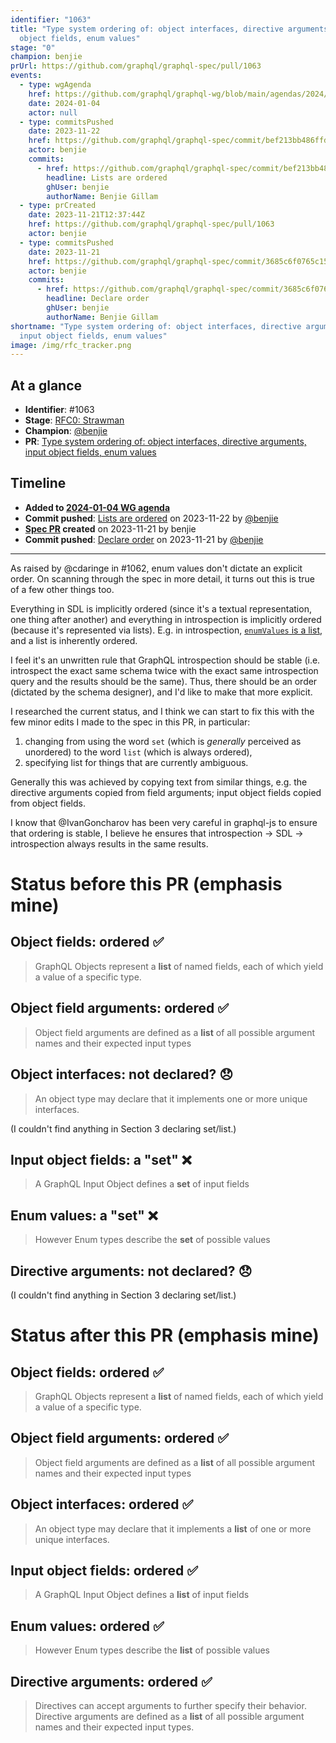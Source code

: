 ```yaml
---
identifier: "1063"
title: "Type system ordering of: object interfaces, directive arguments, input
  object fields, enum values"
stage: "0"
champion: benjie
prUrl: https://github.com/graphql/graphql-spec/pull/1063
events:
  - type: wgAgenda
    href: https://github.com/graphql/graphql-wg/blob/main/agendas/2024/01-Jan/04-wg-primary.md
    date: 2024-01-04
    actor: null
  - type: commitsPushed
    date: 2023-11-22
    href: https://github.com/graphql/graphql-spec/commit/bef213bb486ffd1c08a2421acdfc609bbba4257e
    actor: benjie
    commits:
      - href: https://github.com/graphql/graphql-spec/commit/bef213bb486ffd1c08a2421acdfc609bbba4257e
        headline: Lists are ordered
        ghUser: benjie
        authorName: Benjie Gillam
  - type: prCreated
    date: 2023-11-21T12:37:44Z
    href: https://github.com/graphql/graphql-spec/pull/1063
    actor: benjie
  - type: commitsPushed
    date: 2023-11-21
    href: https://github.com/graphql/graphql-spec/commit/3685c6f0765c15431dc26bc284b8280fdc47eda5
    actor: benjie
    commits:
      - href: https://github.com/graphql/graphql-spec/commit/3685c6f0765c15431dc26bc284b8280fdc47eda5
        headline: Declare order
        ghUser: benjie
        authorName: Benjie Gillam
shortname: "Type system ordering of: object interfaces, directive arguments,
  input object fields, enum values"
image: /img/rfc_tracker.png
---
```


## At a glance

- **Identifier**: #1063
- **Stage**: [RFC0: Strawman](https://github.com/graphql/graphql-spec/blob/main/CONTRIBUTING.md#stage-0-strawman)
- **Champion**: [@benjie](https://github.com/benjie)
- **PR**: [Type system ordering of: object interfaces, directive arguments, input object fields, enum values](https://github.com/graphql/graphql-spec/pull/1063)

<!-- BEGIN_CUSTOM_TEXT -->



<!-- END_CUSTOM_TEXT -->

## Timeline

- **Added to [2024-01-04 WG agenda](https://github.com/graphql/graphql-wg/blob/main/agendas/2024/01-Jan/04-wg-primary.md)**
- **Commit pushed**: [Lists are ordered](https://github.com/graphql/graphql-spec/commit/bef213bb486ffd1c08a2421acdfc609bbba4257e) on 2023-11-22 by [@benjie](https://github.com/benjie)
- **[Spec PR](https://github.com/graphql/graphql-spec/pull/1063) created** on 2023-11-21 by benjie
- **Commit pushed**: [Declare order](https://github.com/graphql/graphql-spec/commit/3685c6f0765c15431dc26bc284b8280fdc47eda5) on 2023-11-21 by [@benjie](https://github.com/benjie)

<!-- VERBATIM -->

---

As raised by @cdaringe in #1062, enum values don't dictate an explicit order. On scanning through the spec in more detail, it turns out this is true of a few other things too.

Everything in SDL is implicitly ordered (since it's a textual representation, one thing after another) and everything in introspection is implicitly ordered (because it's represented via lists). E.g. in introspection, [`enumValues` is a list](https://spec.graphql.org/draft/#sec-The-__Type-Type.Enum), and a list is inherently ordered.

I feel it's an unwritten rule that GraphQL introspection should be stable (i.e. introspect the exact same schema twice with the exact same introspection query and the results should be the same). Thus, there should be an order (dictated by the schema designer), and I'd like to make that more explicit.

I researched the current status, and I think we can start to fix this with the few minor edits I made to the spec in this PR, in particular:

1. changing from using the word `set` (which is _generally_ perceived as unordered) to the word `list` (which is always ordered),
2. specifying list for things that are currently ambiguous.

Generally this was achieved by copying text from similar things, e.g. the directive arguments copied from field arguments; input object fields copied from object fields.

I know that @IvanGoncharov has been very careful in graphql-js to ensure that ordering is stable, I believe he ensures that introspection -> SDL -> introspection always results in the same results.

# Status before this PR (emphasis mine)

## Object fields: ordered :white_check_mark: 

> GraphQL Objects represent a **list** of named fields, each of which yield a value of a specific type.

## Object field arguments: ordered :white_check_mark: 

> Object field arguments are defined as a **list** of all possible argument names and their expected input types

## Object interfaces: not declared? :disappointed: 

> An object type may declare that it implements one or more unique interfaces.

(I couldn't find anything in Section 3 declaring set/list.)

## Input object fields: a "set" :x: 

> A GraphQL Input Object defines a **set** of input fields

## Enum values: a "set" :x: 

> However Enum types describe the **set** of possible values

## Directive arguments: not declared? :disappointed: 

(I couldn't find anything in Section 3 declaring set/list.)

# Status after this PR (emphasis mine)

## Object fields: ordered :white_check_mark: 

> GraphQL Objects represent a **list** of named fields, each of which yield a value of a specific type.

## Object field arguments: ordered :white_check_mark: 

> Object field arguments are defined as a **list** of all possible argument names and their expected input types

## Object interfaces: ordered :white_check_mark: 

> An object type may declare that it implements a **list** of one or more unique interfaces.

## Input object fields: ordered :white_check_mark: 

> A GraphQL Input Object defines a **list** of input fields

## Enum values: ordered :white_check_mark: 

> However Enum types describe the **list** of possible values

## Directive arguments: ordered :white_check_mark: 

> Directives can accept arguments to further specify their behavior. Directive arguments are defined as a **list** of all possible argument names and their expected input types.
